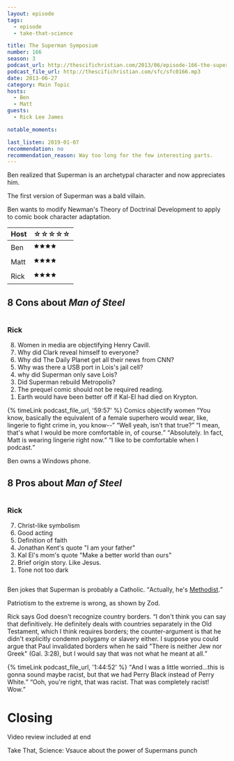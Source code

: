 ```yaml
---
layout: episode
tags:
  - episode
  - take-that-science

title: The Superman Symposium
number: 166
season: 3
podcast_url: http://thescifichristian.com/2013/06/episode-166-the-superman-symposium/
podcast_file_url: http://thescifichristian.com/sfc/sfc0166.mp3
date: 2013-06-27
category: Main Topic
hosts:
  - Ben
  - Matt
guests:
  - Rick Lee James

notable_moments:

last_listen: 2019-01-07
recommendation: no
recommendation_reason: Way too long for the few interesting parts.
---
```

Ben realized that Superman is an archetypal character and now appreciates him.

The first version of Superman was a bald villain.

Ben wants to modify Newman's Theory of Doctrinal Development to apply to comic book character adaptation.

<table class="table is-striped rating">
  <thead>
    <tr>
      <th>Host</th>
      <th>☆☆☆☆☆</th>
    </tr>
  </thead>
  <tbody>
    <tr>
      <td>Ben</td>
      <td>🟊🟊🟊🟊</td>
    </tr>
    <tr>
      <td>Matt</td>
      <td>🟊🟊🟊🟊</td>
    </tr>
    <tr>
      <td>Rick</td>
      <td>🟊🟊🟊🟊</td>
    </tr>
  </tbody>
</table>

<div class="top-five">
  <h2 class="has-text-centered">8 Cons about <i class="work-title">Man of Steel</i></h2>
  <div class="columns">
    <div class="column">
      <h3>Rick</h3>
      <ol reversed>
        <li>Women in media are objectifying Henry Cavill.
        <li>Why did Clark reveal himself to everyone? 
        <li>Why did The Daily Planet get all their news from CNN? 
        <li>Why was there a USB port in Lois's jail cell? 
        <li>why did Superman only save Lois? 
        <li>Did Superman rebuild Metropolis?
        <li>The prequel comic should not be required reading.
        <li>Earth would have been better off if Kal-El had died on Krypton.
      </ol>
    </div>
  </div>
</div>

<div class="quote">
  {% timeLink podcast_file_url, '59:57' %}
  <span class="quote-context is-size-6">Comics objectify women</span>
  <q data-name="Rick Lee James">You know, basically the equivalent of a female superhero would wear, like, lingerie to fight crime in, you know--</q>
  <q class="ben">Well yeah, isn't that true?</q>
  <q data-name="Rick Lee James">I mean, that's what I would be more comfortable in, of course.</q>
  <q class="ben">Absolutely. In fact, Matt is wearing lingerie right now.</q>
  <q class="matt">I like to be comfortable when I podcast.</q>
</div>

Ben owns a Windows phone. 

<div class="top-five">
  <h2 class="has-text-centered">8 Pros about <i class="work-title">Man of Steel</i></h2>
  <div class="columns">
    <div class="column">
      <h3>Rick</h3>
      <ol reversed>
        <li>Christ-like symbolism
        <li>Good acting
        <li>Definition of faith
        <li>Jonathan Kent's quote "I am your father"
        <li>Kal El's mom's quote "Make a better world than ours"
        <li>Brief origin story. Like Jesus.
        <li>Tone not too dark
      </ol>
    </div>
  </div>
</div>

Ben jokes that Superman is probably a Catholic. <q class="archivist inline">Actually, he's <a href="http://www.adherents.com/lit/comics/Superman.html">Methodist</a>.</q>

Patriotism to the extreme is wrong, as shown by Zod.

Rick says God doesn't recognize country borders. <q class="archivist inline">I don't think you can say that definitively. He definitely deals with countries separately in the Old Testament, which I think requires borders; the counter-argument is that he didn't explicitly condemn polygamy or slavery either. I suppose you could argue that Paul invalidated borders when he said "There is neither Jew nor Greek" (Gal. 3:28), but I would say that was not what he meant at all.</q>

<div class="quote">
  {% timeLink podcast_file_url, '1:44:52' %}
  <q data-name="Rick Lee James">And I was a little worried...this is gonna sound maybe racist, but that we had Perry Black instead of Perry White.</q>
  <q class="matt">Ooh, you're right, that was racist. That was completely racist! Wow.</q>
</div>



# Closing
Video review included at end

Take That, Science: Vsauce about the power of Supermans punch